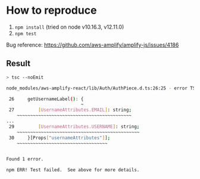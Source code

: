 # How to reproduce

1. `npm install` (tried on node v10.16.3, v12.11.0)
2. `npm test`

Bug reference: <https://github.com/aws-amplify/amplify-js/issues/4186>

## Result

```sh
> tsc --noEmit

node_modules/aws-amplify-react/lib/Auth/AuthPiece.d.ts:26:25 - error TS2536: Type 'Props["usernameAttributes"]' cannot be used to index type '{ [UsernameAttributes.EMAIL]: string; [UsernameAttributes.PHONE_NUMBER]: string; [UsernameAttributes.USERNAME]: string; }'.

 26     getUsernameLabel(): {
                            ~
 27         [UsernameAttributes.EMAIL]: string;
    ~~~~~~~~~~~~~~~~~~~~~~~~~~~~~~~~~~~~~~~~~~~
... 
 29         [UsernameAttributes.USERNAME]: string;
    ~~~~~~~~~~~~~~~~~~~~~~~~~~~~~~~~~~~~~~~~~~~~~~
 30     }[Props["usernameAttributes"]];
    ~~~~~~~~~~~~~~~~~~~~~~~~~~~~~~~~~~


Found 1 error.

npm ERR! Test failed.  See above for more details.
```
